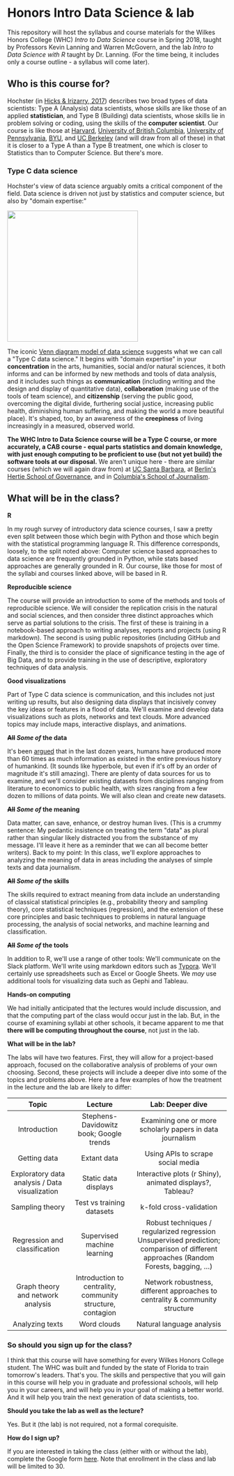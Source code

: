 # Honors Intro Data Science & lab
This repository will host the syllabus and course materials for the Wilkes Honors College (WHC) *Intro to Data Science* course in Spring 2018, taught by Professors Kevin Lanning and Warren McGovern, and the lab *Intro to Data Science with R* taught by Dr. Lanning. (For the time being, it includes only a course outline - a syllabus will come later).

## Who is this course for?
Hochster (in [Hicks & Irizarry, 2017](https://arxiv.org/ftp/arxiv/papers/1612/1612.07140.pdf)) describes two broad types of data scientists: Type A (Analysis) data scientists, whose skills are like those of an applied **statistician**, and Type B (Building) data scientists, whose skills lie in problem solving or coding, using the skills of the **computer scientist**.  Our course is like those at [Harvard](http://datasciencelabs.github.io/), [University of British Columbia](https://github.com/STAT545-UBC/STAT545-UBC.github.io), [University of Pennsylvania](https://github.com/MUSA-620-Spring-2017/Course-Materials), [BYU](https://byuistats.github.io/M335/syllabus.html), and [UC Berkeley](https://github.com/FAUDataScience/stat259) (and will draw from all of these) in that it is closer to a Type A than a Type B treatment, one which is closer to Statistics than to Computer Science. But there's more.

### Type C data science

Hochster's view of data science arguably omits a critical component of the field.  Data science is driven not just by statistics and computer science, but also by "domain expertise:"

<img src = "https://4.bp.blogspot.com/-0cbXveb1J_0/V-FtjJZ4rqI/AAAAAAAAMHM/bS32Pio2a1IFOyp5T86S0jiyB-3KAN1iwCEw/s1600/download%2B%25281%2529.png" width = "300px" />

The iconic [Venn diagram model of data science](https://www.google.com/search?q=venn+diagram+model+of+data+science&newwindow=1&safe=active&rlz=1C1CHBF_enUS762US763&tbm=isch&tbo=u&source=univ&sa=X&ved=0ahUKEwiM_abBtY7XAhXDQCYKHdgyB58QsAQIOg&biw=1378) suggests what we can call a "Type C data science." It begins with "domain expertise" in your **concentration** in the arts, humanities, social and/or natural sciences, it both informs and can be informed by new methods and tools of data analysis, and it includes such things as **communication** (including writing and the design and display of quantitative data), **collaboration** (making use of the tools of team science), and **citizenship** (serving the public good, overcoming the digital divide, furthering social justice, increasing public health, diminishing human suffering, and making the world a more beautiful place).  It's shaped, too, by an awareness of the **creepiness** of living increasingly in a measured, observed world.

**The WHC Intro to Data Science course will be a Type C course, or more accurately, a CAB course - equal parts statistics and domain knowledge, with just enough computing to be proficient to use (but not yet build) the software tools at our disposal.**  We aren't unique here - there are similar courses (which we will again draw from) at [UC Santa Barbara](https://github.com/raviolli77/dataScience-UCSBProjectGroup-Syllabus), at [Berlin's Hertie School of Governance](https://github.com/HertieDataScience/SyllabusAndLectures), and in [Columbia's School of Journalism](https://github.com/tommeagher/data1-fall2015). 

## What will be in the class?

**R** 

In my rough survey of introductory data science courses, I saw a pretty even split between those which begin with Python and those which begin with the statistical programming language R. This difference corresponds, loosely, to the split noted above: Computer science based approaches to data science are frequently grounded in Python, while stats based approaches are generally grounded in R. Our course, like those for most of the syllabi and courses linked above, will be based in R. 

**Reproducible science**

The course will provide an introduction to some of the methods and tools of reproducible science. We will consider the replication crisis in the natural and social sciences, and then consider three distinct approaches which serve as partial solutions to the crisis.  The first of these is training in a notebook-based approach to writing analyses, reports and projects (using R markdown). The second is using public repositories (including GitHub and the Open Science Framework) to provide snapshots of projects over time. Finally, the third is to consider the place of significance testing in the age of Big Data, and to provide training in the use of descriptive, exploratory techniques of data analysis.

**Good visualizations**

Part of Type C data science is communication, and this includes not just writing up results, but also designing data displays that incisively convey the key ideas or features in a flood of data. We'll examine and develop data visualizations such as plots, networks and text clouds. More advanced topics may include maps, interactive displays, and animations.

**~~All~~ *Some of* the data**

It's been [argued](https://www.udemy.com/datascience/learn/v4/t/lecture/3473822?start=379) that in the last dozen years, humans have produced more than 60 times as much information as existed in the entire previous history of humankind. (It sounds like hyperbole, but even if it's off by an order of magnitude it's still amazing).  There are plenty of data sources for us to examine, and we'll consider existing datasets from disciplines ranging from literature to economics to public health, with sizes ranging from a few dozen to millions of data points.  We will also clean and create new datasets. 

**~~All~~ *Some of* the meaning**

Data matter, can save, enhance, or destroy human lives. (This is a crummy sentence: My pedantic insistence on treating the term "data" as plural rather than singular likely distracted you from the substance of my message. I'll leave it here as a reminder that we can all become better writers). Back to my point: In this class, we'll explore approaches to analyzing the meaning of data in areas including the analyses of simple texts and data journalism.

**~~All~~ *Some of* the skills**

The skills required to extract meaning from data include an understanding of classical statistical principles (e.g., probability theory and sampling theory), core statistical techniques (regression), and the extension of these core principles and basic techniques to problems in natural language processing, the analysis of social networks, and machine learning and classification.

**~~All~~ *Some of* the tools**

In addition to R, we'll use a range of other tools: We'll communicate on the Slack platform. We'll write using markdown editors such as [Typora](https://typora.io/). We'll certainly use spreadsheets such as Excel or Google Sheets. We *may* use additional tools for visualizing data such as Gephi and Tableau.

**Hands-on computing**

We had initially anticipated that the lectures would include discussion, and that the computing part of the class would occur just in the lab.  But, in the course of examining syllabi at other schools, it became apparent to me that **there will be computing throughout the course**, not just in the lab.

**What will be in the lab?**

The labs will have two features.  First, they will allow for a project-based approach, focused on the collaborative analysis of problems of your own choosing. Second, these projects will include a deeper dive into some of the topics and problems above.  Here are a few examples of how the treatment in the lecture and the lab are likely to differ:

|                  Topic                   |                 Lecture                  |             Lab: Deeper dive             |
| :--------------------------------------: | :--------------------------------------: | :--------------------------------------: |
|               Introduction               | Stephens-Davidowitz book; Google trends  | Examining one or more scholarly papers in data journalism |
|               Getting data               |               Extant data                |    Using APIs to scrape social media     |
| Exploratory data analysis / Data visualization |           Static data displays           | Interactive plots (r Shiny), animated  displays?, Tableau? |
|             Sampling theory              |        Test vs training datasets         |         k-fold cross-validation          |
|      Regression and classification       |       Supervised machine learning        | Robust techniques / regularized regression  Unsupervised prediction;  comparison  of different approaches (Random Forests, bagging, …) |
|    Graph theory and network analysis     | Introduction to centrality, community structure, contagion | Network robustness, different approaches to centrality & community structure |
|             Analyzing texts              |               Word clouds                |        Natural language analysis         |

### So should you sign up for the class?

I think that this course will have something for every Wilkes Honors College student. The WHC was built and funded by the state of Florida to train tomorrow's leaders. That's you. The skills and perspective that you will gain in this course will help you in graduate and professional schools, will help you in your careers, and will help you in your goal of making a better world. And it will help you train the next generation of data scientists, too.

**Should you take the lab as well as the lecture?**  

Yes. But it (the lab) is not required, not a formal corequisite. 

**How do I sign up?**

If you are interested in taking the class (either with or without the lab), complete the Google form [here](https://goo.gl/forms/kXGAOTShcOLPwjPH2). Note that enrollment in the class and lab will be limited to 30.
